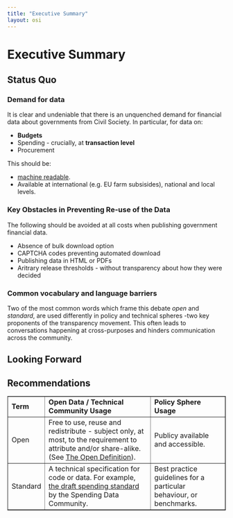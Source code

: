 ```yaml
---
title: "Executive Summary"
layout: osi
---
```


# Executive Summary 

## Status Quo 

### Demand for data 

It is clear and undeniable that there is an unquenched demand for financial data about governments from Civil Society. In particular, for data on:

<ul>
	<li><strong>Budgets</strong></li>
	<li>Spending - crucially, at <strong> transaction level</strong></li>  
	<li> Procurement</li>
</ul>

This should be:
* [machine readable](machinereadfaq.html).
* Available at international (e.g. EU farm subsisides), national and local levels.

### Key Obstacles in Preventing Re-use of the Data

The following should be avoided at all costs when publishing government financial data.

* Absence of bulk download option
* CAPTCHA codes preventing automated download
* Publishing data in HTML or PDFs
* Aritrary release thresholds - without transparency about how they were decided

### Common vocabulary and language barriers

Two of the most common words which frame this debate *open* and *standard*, are used differently in policy and technical spheres -two key proponents of the transparency movement. This often leads to conversations happening at cross-purposes and hinders communication across the community.

<table border="1">	
	<tr>
		<td><strong>Term</strong></td>
		<td><strong>Open Data / Technical Community Usage</strong></td>
		<td><strong>Policy Sphere Usage</strong></td>
	</tr>
	<tr><td>Open</td>
		<td>Free to use, reuse and redistribute - subject only, at most, to the requirement to attribute and/or share-alike. (See <a href="http://opendefinition.org/">The Open Definition</a>).</td>
		<td>Publicy available and accessible.</td>
	</tr>
	<tr><td>Standard</td>
		<td>A technical specification for code or data. For example, <a href="http://openspending.org/resources/standard/index.html">the draft spending standard</a> by the Spending Data Community.
		<td>Best practice guidelines for a particular behaviour, or benchmarks.</td>
	</tr.
</table>


## Looking Forward 

## Recommendations 